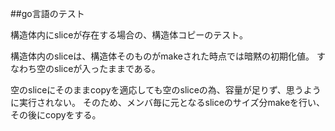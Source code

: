 ##go言語のテスト

構造体内にsliceが存在する場合の、構造体コピーのテスト。

構造体内のsliceは、構造体そのものがmakeされた時点では暗黙の初期化値。
すなわち空のsliceが入ったままである。

空のsliceにそのままcopyを適応しても空のsliceの為、容量が足りず、思うように実行されない。
そのため、メンバ毎に元となるsliceのサイズ分makeを行い、その後にcopyをする。
